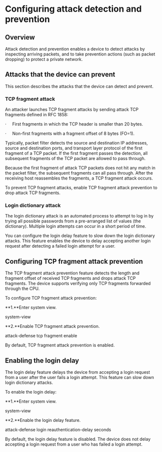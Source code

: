 
# Configuring attack detection and prevention

## Overview

Attack detection and prevention enables a
device to detect attacks by inspecting arriving packets, and to take prevention
actions (such as packet dropping) to protect a private network.

## Attacks that the device can prevent

This section describes the attacks that the device can detect and
prevent.

### TCP fragment attack

An attacker launches TCP fragment attacks by
sending attack TCP fragments defined in RFC 1858:

·     First fragments in which the TCP header is
smaller than 20 bytes.

·     Non-first fragments with a fragment offset of 8
bytes (FO\=1).

Typically, packet filter detects the source
and destination IP addresses, source and destination ports, and transport layer
protocol of the first fragment of a TCP packet. If the first fragment passes
the detection, all subsequent fragments of the TCP packet are allowed to pass through.

Because the first fragment of attack TCP
packets does not hit any match in the packet filter, the subsequent fragments
can all pass through. After the receiving host reassembles the fragments, a TCP
fragment attack occurs.

To prevent TCP fragment attacks, enable TCP
fragment attack prevention to drop attack TCP fragments.

### Login dictionary attack

The login dictionary attack is an automated
process to attempt to log in by trying all possible passwords from a
pre-arranged list of values (the dictionary). Multiple login attempts can occur
in a short period of time.

You can configure the login delay feature to
slow down the login dictionary attacks. This feature enables the device to delay
accepting another login request after detecting a failed login attempt for a
user.

## Configuring TCP fragment attack prevention

The TCP fragment attack prevention feature detects
the length and fragment offset of received TCP fragments and drops attack TCP
fragments. The device supports verifying only TCP fragments forwarded through
the CPU.

To configure TCP fragment attack
prevention:

**1\.**Enter system view.

system-view

**2\.**Enable TCP fragment attack prevention.

attack-defense tcp fragment enable

By default, TCP fragment attack
prevention is enabled.

## Enabling the login delay

The login delay feature delays the device from
accepting a login request from a user after the user fails a login attempt. This
feature can slow down login dictionary attacks.

To enable the login delay:

**1\.**Enter system view.

system-view

**2\.**Enable the login delay feature.

attack-defense login reauthentication-delay seconds

By default, the login delay feature is
disabled. The device does not delay accepting a login request from a user who
has failed a login attempt.

 

